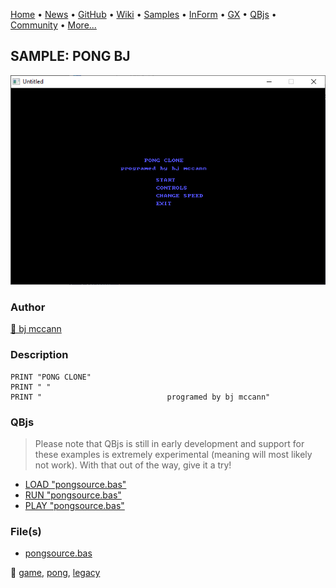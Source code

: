 [Home](https://qb64.com) • [News](../../news.md) • [GitHub](https://github.com/QB64Official/qb64) • [Wiki](https://github.com/QB64Official/qb64/wiki) • [Samples](../../samples.md) • [InForm](../../inform.md) • [GX](../../gx.md) • [QBjs](../../qbjs.md) • [Community](../../community.md) • [More...](../../more.md)

## SAMPLE: PONG BJ

![screenshot.png](img/screenshot.png)

### Author

[🐝 bj mccann](../bj-mccann.md) 

### Description

```text
PRINT "PONG CLONE"
PRINT " "
PRINT "                            programed by bj mccann"
```

### QBjs

> Please note that QBjs is still in early development and support for these examples is extremely experimental (meaning will most likely not work). With that out of the way, give it a try!

* [LOAD "pongsource.bas"](https://v6p9d9t4.ssl.hwcdn.net/html/6022890/index.html?src=https://qb64.com/samples/pong-bj/src/pongsource.bas)
* [RUN "pongsource.bas"](https://v6p9d9t4.ssl.hwcdn.net/html/6022890/index.html?mode=auto&src=https://qb64.com/samples/pong-bj/src/pongsource.bas)
* [PLAY "pongsource.bas"](https://v6p9d9t4.ssl.hwcdn.net/html/6022890/index.html?mode=play&src=https://qb64.com/samples/pong-bj/src/pongsource.bas)

### File(s)

* [pongsource.bas](src/pongsource.bas)

🔗 [game](../game.md), [pong](../pong.md), [legacy](../legacy.md)
